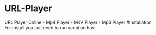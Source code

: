 # URL-Player
URL Player Online - Mp4 Player - MKV Player - Mp3 Player
#Installation<br>
For install you just need to run script on host
